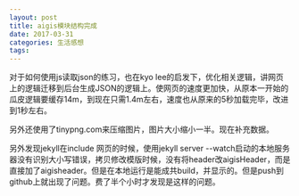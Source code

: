 ```yaml
---
layout: post
title: aigis模块结构完成
date: 2017-03-31
categories: 生活感想
tags:
---
```


对于如何使用js读取json的练习，也在kyo lee的启发下，优化相关逻辑，讲网页上的逻辑迁移到后台生成JSON的逻辑上。使网页的速度更加快，从原本一开始的瓜皮逻辑要缓存14m，到现在只需1.4m左右，速度也从原来的5秒加载完毕，改进到1秒左右。

另外还使用了tinypng.com来压缩图片，图片大小缩小一半。现在补充数据。

另外发现jekyll在include 网页的时候，使用jekyll server --watch启动的本地服务器没有识别大小写错误，拷贝修改模版时候，没有将header改aigisHeader，而是直接加了aigisheader。但是在本地运行是能成共build，并显示的。但是push到github上就出现了问题。费了半个小时才发现是这样的问题。
